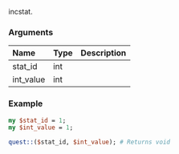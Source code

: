 incstat.
### Arguments
**Name**|**Type**|**Description**
:---|:---|:---
stat_id|int|
int_value|int|

### Example

```perl
my $stat_id = 1;
my $int_value = 1;

quest::($stat_id, $int_value); # Returns void
```